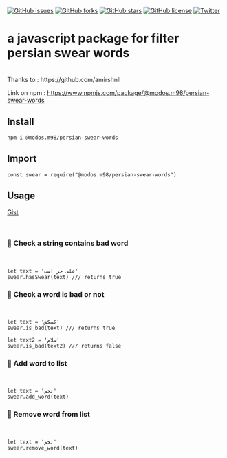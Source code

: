 [![GitHub issues](https://img.shields.io/github/issues/modos/persian-swear-words-js-package)](https://github.com/modos/persian-swear-words-js-package/issues)
[![GitHub forks](https://img.shields.io/github/forks/modos/persian-swear-words-js-package)](https://github.com/modos/persian-swear-words-js-package/network)
[![GitHub stars](https://img.shields.io/github/stars/modos/persian-swear-words-js-package)](https://github.com/modos/persian-swear-words-js-package/stargazers)
[![GitHub license](https://img.shields.io/github/license/modos/persian-swear-words-js-package)](https://github.com/modos/persian-swear-words-js-package/blob/main/LICENSE)
[![Twitter](https://img.shields.io/twitter/url?style=social&url=https%3A%2F%2Fgithub.com%2Fmodos%2Fpersian-swear-words-js-package)](https://twitter.com/intent/tweet?text=Wow:&url=https%3A%2F%2Fgithub.com%2Fmodos%2Fpersian-swear-words-js-package)

<h1>a javascript package for filter persian swear words</h1> <br>
Thanks to : https://github.com/amirshnll <br>

Link on npm : https://www.npmjs.com/package/@modos.m98/persian-swear-words

## Install

```
npm i @modos.m98/persian-swear-words
```

## Import

```
const swear = require("@modos.m98/persian-swear-words")
```

## Usage
<a href="https://gist.github.com/modos/fb450a19d9da1c6d6cfbc2462b8687e5">Gist</a>

<br>

### 🔸 Check a string contains bad word
<br>

```
let text = 'علی خر است'
swear.hasSwear(text) /// returns true
```

### 🔸 Check a word is bad or not
<br>

```
let text = 'کسکش'
swear.is_bad(text) /// returns true

let text2 = 'سلام'
swear.is_bad(text2) /// returns false
```

### 🔸 Add word to list
<br>

```
let text = 'تخم'
swear.add_word(text)
```

### 🔸 Remove word from list
<br>

```
let text = 'تخم'
swear.remove_word(text)
```
